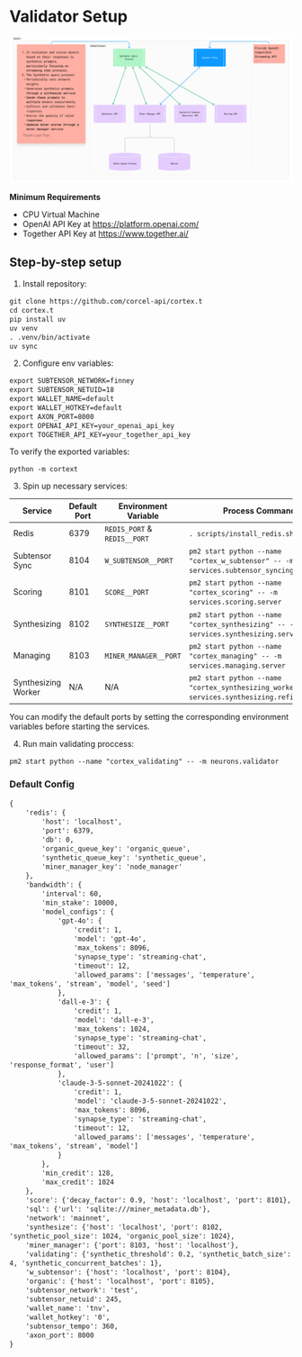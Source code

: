 # Validator Setup

![Validator Diagram](../assets/validator-diagram.png)

**Minimum Requirements**
- CPU Virtual Machine
- OpenAI API Key at https://platform.openai.com/
- Together API Key at https://www.together.ai/

## Step-by-step setup

1. Install repository:
```
git clone https://github.com/corcel-api/cortex.t
cd cortex.t
pip install uv
uv venv
. .venv/bin/activate
uv sync
```

2. Configure env variables:
```
export SUBTENSOR_NETWORK=finney
export SUBTENSOR_NETUID=18
export WALLET_NAME=default
export WALLET_HOTKEY=default
export AXON_PORT=8000
export OPENAI_API_KEY=your_openai_api_key
export TOGETHER_API_KEY=your_together_api_key
```

To verify the exported variables:
```
python -m cortext
```

3. Spin up necessary services:

| Service | Default Port | Environment Variable | Process Command |
|---------|-------------|---------------------|-----------------|
| Redis | 6379 | `REDIS_PORT` & `REDIS__PORT` | `. scripts/install_redis.sh` |
| Subtensor Sync | 8104 | `W_SUBTENSOR__PORT` | `pm2 start python --name "cortex_w_subtensor" -- -m services.subtensor_syncing.server` |
| Scoring | 8101 | `SCORE__PORT` | `pm2 start python --name "cortex_scoring" -- -m services.scoring.server` |
| Synthesizing | 8102 | `SYNTHESIZE__PORT` | `pm2 start python --name "cortex_synthesizing" -- -m services.synthesizing.server` |
| Managing | 8103 | `MINER_MANAGER__PORT` | `pm2 start python --name "cortex_managing" -- -m services.managing.server` |
| Synthesizing Worker | N/A | N/A | `pm2 start python --name "cortex_synthesizing_worker" -- -m services.synthesizing.refill_worker` |

You can modify the default ports by setting the corresponding environment variables before starting the services.

4. Run main validating proccess:
```
pm2 start python --name "cortex_validating" -- -m neurons.validator
```


### Default Config
```
{
    'redis': {
        'host': 'localhost',
        'port': 6379,
        'db': 0,
        'organic_queue_key': 'organic_queue',
        'synthetic_queue_key': 'synthetic_queue',
        'miner_manager_key': 'node_manager'
    },
    'bandwidth': {
        'interval': 60,
        'min_stake': 10000,
        'model_configs': {
            'gpt-4o': {
                'credit': 1,
                'model': 'gpt-4o',
                'max_tokens': 8096,
                'synapse_type': 'streaming-chat',
                'timeout': 12,
                'allowed_params': ['messages', 'temperature', 'max_tokens', 'stream', 'model', 'seed']
            },
            'dall-e-3': {
                'credit': 1,
                'model': 'dall-e-3',
                'max_tokens': 1024,
                'synapse_type': 'streaming-chat',
                'timeout': 32,
                'allowed_params': ['prompt', 'n', 'size', 'response_format', 'user']
            },
            'claude-3-5-sonnet-20241022': {
                'credit': 1,
                'model': 'claude-3-5-sonnet-20241022',
                'max_tokens': 8096,
                'synapse_type': 'streaming-chat',
                'timeout': 12,
                'allowed_params': ['messages', 'temperature', 'max_tokens', 'stream', 'model']
            }
        },
        'min_credit': 128,
        'max_credit': 1024
    },
    'score': {'decay_factor': 0.9, 'host': 'localhost', 'port': 8101},
    'sql': {'url': 'sqlite:///miner_metadata.db'},
    'network': 'mainnet',
    'synthesize': {'host': 'localhost', 'port': 8102, 'synthetic_pool_size': 1024, 'organic_pool_size': 1024},
    'miner_manager': {'port': 8103, 'host': 'localhost'},
    'validating': {'synthetic_threshold': 0.2, 'synthetic_batch_size': 4, 'synthetic_concurrent_batches': 1},
    'w_subtensor': {'host': 'localhost', 'port': 8104},
    'organic': {'host': 'localhost', 'port': 8105},
    'subtensor_network': 'test',
    'subtensor_netuid': 245,
    'wallet_name': 'tnv',
    'wallet_hotkey': '0',
    'subtensor_tempo': 360,
    'axon_port': 8000
}
```